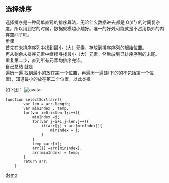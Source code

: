 ## 选择排序
选择排序是一种简单直观的排序算法，无论什么数据进去都是 O(n²) 的时间复杂度。所以用到它的时候，数据规模越小越好。唯一的好处可能就是不占用额外的内存空间了吧。 <br>
	步骤 <br>
	首先在未排序序列中找到最小（大）元素，存放到排序序列的起始位置。 <br>
	再从剩余未排序元素中继续寻找最小（大）元素，然后放到已排序序列的末尾。 <br>
	重复第二步，直到所有元素均排序完毕。<br>
	自己总结 就是 <br>
	遍历一遍 找到最小的放在第一个位置，再遍历一遍(剩下的的不包括第一个位置)，知道最小的放在第二个位置，以此类推<br>

如下图：
![avatar](https://www.runoob.com/wp-content/uploads/2019/03/selectionSort.gif)
```
function selectSort(arr){
		var len = arr.length; 
		var minIndex , temp;
		for(var i=0;i<len-1;i++){
			minIndex =i;
			for(var j=i+1;j<len;j++){
				if(arr[j] < arr[minIndex]){
					minIndex = j;
				}
			}
			temp =arr[i];
			arr[i] =arr[minIndex];
			arr[minIndex] = temp;
		}
		return arr;
	}
```
[demo](http://www.zliel.top/vpdemo/sort-demo/sort2.html)  <br>